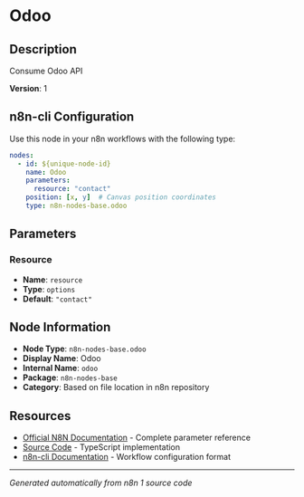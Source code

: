 # Odoo

## Description

Consume Odoo API

**Version**: 1

## n8n-cli Configuration

Use this node in your n8n workflows with the following type:

```yaml
nodes:
  - id: ${unique-node-id}
    name: Odoo
    parameters:
      resource: "contact"
    position: [x, y]  # Canvas position coordinates
    type: n8n-nodes-base.odoo
```

## Parameters

### Resource

- **Name**: `resource`
- **Type**: `options`
- **Default**: `"contact"`


## Node Information

- **Node Type**: `n8n-nodes-base.odoo`
- **Display Name**: Odoo
- **Internal Name**: `odoo`
- **Package**: `n8n-nodes-base`
- **Category**: Based on file location in n8n repository

## Resources

- [Official N8N Documentation](https://docs.n8n.io/integrations/builtin/app-nodes/n8n-nodes-base.odoo/) - Complete parameter reference
- [Source Code](https://github.com/n8n-io/n8n/blob/master/packages/nodes-base/nodes/Odoo/Odoo.node.ts) - TypeScript implementation
- [n8n-cli Documentation](https://github.com/edenreich/n8n-cli) - Workflow configuration format

---
*Generated automatically from n8n 1 source code*
